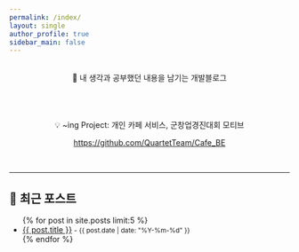 ```yaml
---
permalink: /index/
layout: single
author_profile: true
sidebar_main: false
---
```


<br/>

<center>💭 내 생각과 공부했던 내용을 남기는 개발블로그</center>

<br/>
<br/>
<br/>
<p align="center">💡 ~ing Project: 개인 카페 서비스, 군창업경진대회 모티브</p>

<p align="center"><a href="https://github.com/QuartetTeam/Cafe_BE">https://github.com/QuartetTeam/Cafe_BE</a></p>

<br/>
<hr/>

## 📝 최근 포스트

<ul>
  {% for post in site.posts limit:5 %}
    <li>
      <a href="{{ post.url }}">{{ post.title }}</a>
      <small> - {{ post.date | date: "%Y-%m-%d" }}</small>
    </li>
  {% endfor %}
</ul>

